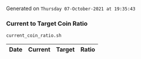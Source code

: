 Generated on `Thursday 07-October-2021 at 19:35:43`

### Current to Target Coin Ratio
`current_coin_ratio.sh`

Date|Current|Target|Ratio
---|---|---|---
